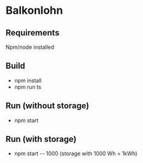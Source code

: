 # Balkonlohn

## Requirements
Npm/node installed

## Build

* npm install
* npm run ts

## Run (without storage)
* npm start

## Run (with storage)
* npm start -- 1000   (storage with 1000 Wh = 1kWh)